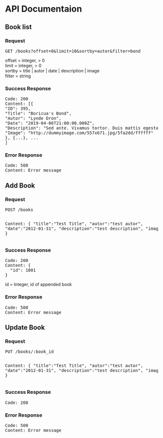 <h1>API Documentaion</h1>

<h2>Book list</h2>

<h3>Request</h3>
<pre>
GET /books?offset=0&limit=10&sortby=autor&filter=bond
</pre>
offset = integer, > 0
<br>
limit = integer, > 0
<br>
sortby = title | autor | date | description | image
<br>
filter = string

<h3>Success Response</h3>

<pre>
Code: 200
Content: [{
"ID": 395,
"Title": "Boricua's Bond",
"Autor": "Lynde Dron",
"Date": "2019-04-06T21:00:00.000Z",
"Description": "Sed ante. Vivamus tortor. Duis mattis egestas metus.",
"Image": "http://dummyimage.com/557x671.jpg/5fa2dd/ffffff"
}, {...}, ...
]
</pre>

<h3>Error Response</h3>

<pre>
Code: 500
Content: Error message
</pre>

<h2>Add Book</h2>

<h3>Request</h3>
<pre>
POST /books

Content: {
"title":"Test Title",
"autor":"test autor",
"date":"2012-01-31",
"description":"test description",
"image":"http://test.image.com/test.jpg"
}
</pre>

<h3>Success Response</h3>

<pre>
Code: 200
Content: {
  "id": 1001
}
</pre>

id = Integer, id of appended book

<h3>Error Response</h3>

<pre>
Code: 500
Content: Error message
</pre>

<h2>Update Book</h2>

<h3>Request</h3>
<pre>
PUT /books/:book_id

Content: {
"title":"Test Title",
"autor":"test autor",
"date":"2012-01-31",
"description":"test description",
"image":"http://test.image.com/test.jpg"
}
</pre>

<h3>Success Response</h3>

<pre>
Code: 200
</pre>

<h3>Error Response</h3>

<pre>
Code: 500
Content: Error message
</pre>
